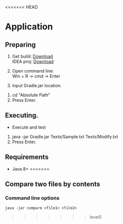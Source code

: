 <<<<<<< HEAD
# Application
## Preparing

1. Get build: [Download](https://minhaskamal.github.io/DownGit/#/home?url=https://github.com/Alexxx180/Genus/tree/level2/Level%202/Result)  
IDEA proj: [Download](https://minhaskamal.github.io/DownGit/#/home?url=https://github.com/Alexxx180/Genus/tree/level2/Level%202/Gradle)

2. Open command line:  
Win + R -> cmd -> Enter

3. Input Gradle.jar location.  
 1) cd "Absolute Path"  
 2) Press Enter.

## Executing.  
  
* Execute and test  
 1. java -jar Gradle.jar Texts/Sample.txt Texts/Modify.txt  
 2. Press Enter.  

## Requirements
* Java 8+
=======
## Compare two files by contents

### Command line options

```
java -jar compare <file1> <file2>
```
>>>>>>> level5
